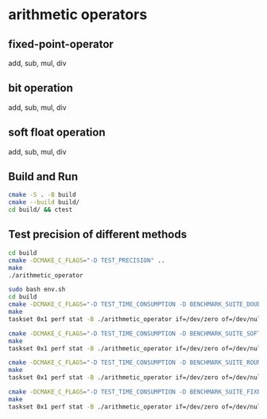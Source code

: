 # arithmetic operators

## fixed-point-operator
add, sub, mul, div

## bit operation
add, sub, mul, div

## soft float operation
add, sub, mul, div

## Build and Run
```bash
cmake -S . -B build
cmake --build build/
cd build/ && ctest
```
## Test precision of different methods
```bash
cd build
cmake -DCMAKE_C_FLAGS="-D TEST_PRECISION" ..
make
./arithmetic_operator
```

```bash
sudo bash env.sh
cd build
cmake -DCMAKE_C_FLAGS="-D TEST_TIME_CONSUMPTION -D BENCHMARK_SUITE_DOUBLE" ..
make
taskset 0x1 perf stat -B ./arithmetic_operator if=/dev/zero of=/dev/null count=1000000

cmake -DCMAKE_C_FLAGS="-D TEST_TIME_CONSUMPTION -D BENCHMARK_SUITE_SOFT_FLOAT" ..
make
taskset 0x1 perf stat -B ./arithmetic_operator if=/dev/zero of=/dev/null count=1000000

cmake -DCMAKE_C_FLAGS="-D TEST_TIME_CONSUMPTION -D BENCHMARK_SUITE_ROUND" ..
make
taskset 0x1 perf stat -B ./arithmetic_operator if=/dev/zero of=/dev/null count=1000000

cmake -DCMAKE_C_FLAGS="-D TEST_TIME_CONSUMPTION -D BENCHMARK_SUITE_FIXEDPOINT" ..
make
taskset 0x1 perf stat -B ./arithmetic_operator if=/dev/zero of=/dev/null count=1000000
```
